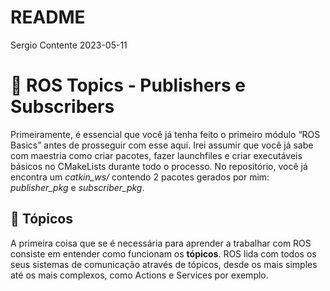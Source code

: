 README
================
Sergio Contente
2023-05-11

# :herb: ROS Topics - Publishers e Subscribers

Primeiramente, é essencial que você já tenha feito o primeiro módulo
“ROS Basics” antes de prosseguir com esse aqui. Irei assumir que você já
sabe com maestria como criar pacotes, fazer launchfiles e criar
executáveis básicos no CMakeLists durante todo o processo. No
repositório, você já encontra um *catkin_ws/* contendo 2 pacotes gerados
por mim: *publisher_pkg* e *subscriber_pkg*.

## :memo: Tópicos

A primeira coisa que se é necessária para aprender a trabalhar com ROS
consiste em entender como funcionam os **tópicos**. ROS lida com todos
os seus sistemas de comunicação através de tópicos, desde os mais
simples até os mais complexos, como Actions e Services por exemplo.

